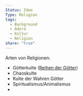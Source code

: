 ```yaml
---
Status: Idee
Type: Religion
tags:
  - Background
  - Adora
  - Kultur
  - Religion
share: "true"
---
```

Arten von Religionen: 

- Götterkulte ([Reihen der Götter](../../G%C3%B6tter/Reihen%20der%20G%C3%B6tter/index.md))
- Chaoskulte
- Kulte der Wahren Götter
- Spiritualismus/Animalismus
- 